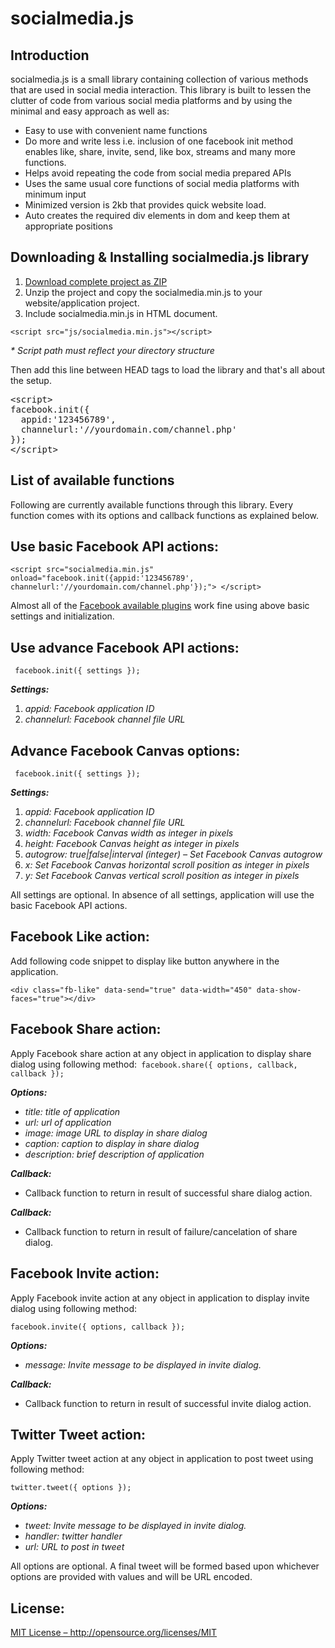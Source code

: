 <h1>socialmedia.js</h1>
<h2>Introduction</h2>
<p>socialmedia.js is a small library containing collection of various methods that are used in social media interaction. This library is built to lessen the clutter of code from various social media platforms and by using the minimal and easy approach as well as: </p>
<ul>
  <li>Easy to use with convenient name functions</li>
  <li>Do more and write less i.e. inclusion of one facebook init method enables like, share, invite, send, like box, streams and many more functions.</li>
  <li>Helps avoid repeating the code from social media prepared APIs</li>
  <li>Uses the same usual core functions of social media platforms with minimum input</li>
  <li>Minimized version is 2kb that provides quick website load.</li>
  <li>Auto creates the required div elements in dom and keep them at appropriate positions</li>
</ul>
<h2> Downloading &amp; Installing socialmedia.js library </h2>
<ol>
  <li><a href="https://github.com/jabranr/socialmedia.js/archive/master.zip?utm_source=github&utm_medium=readme&utm_campaign=downloads">Download complete project as ZIP</a></li>
  <li>Unzip the project and copy the socialmedia.min.js to your website/application project.</li>
  <li>Include socialmedia.min.js in HTML document.</li>
</ol>
<p><code>&lt;script src="js/socialmedia.min.js"&gt;&lt;/script&gt;</code></p>
<p><em>* Script path must reflect your directory structure</em></p>
<p>Then add this line between HEAD tags to load the library and that's all about the setup.</p>
<p><pre>
&lt;script&gt;
facebook.init({
  appid:'123456789', 
  channelurl:'//yourdomain.com/channel.php'
});
&lt;/script&gt;</pre></p>
<h2>List of available functions </h2>
<p>Following are currently available functions through this library. Every function comes with its options and callback functions as explained below.</p>
<h2> Use basic Facebook API actions: </h2>
<p><code>&lt;script src="socialmedia.min.js" onload="facebook.init({appid:'123456789', channelurl:'//yourdomain.com/channel.php'});"&gt; </code><code>&lt;/script&gt;</code></p>
<p>Almost all of the <a href="https://developers.facebook.com/docs/plugins/" target="_blank">Facebook available plugins</a> work fine using above basic settings and initialization.</p>
<h2> Use advance Facebook API actions:</h2>
<p><code> facebook.init({ settings }); </code> </p>
<p><strong><em>Settings:</em></strong> </p>
<ol>
  <li><em> appid: Facebook application ID </em> </li>
  <li><em> channelurl: Facebook channel file URL </em> </li>
</ol>
<h2> Advance Facebook Canvas options:</h2>
<p><code> facebook.init({ settings });</code></p>
<p><strong><em>Settings: </em></strong></p>
<ol>
  <li><em> appid: Facebook application ID </em> </li>
  <li><em> channelurl: Facebook channel file URL </em> </li>
  <li><em> width: Facebook Canvas width as integer in pixels </em> </li>
  <li><em> height: Facebook Canvas height as integer in pixels </em> </li>
  <li><em> autogrow: true|false|interval (integer) – Set Facebook Canvas autogrow </em> </li>
  <li><em> x: Set Facebook Canvas horizontal scroll position as integer in pixels </em> </li>
  <li><em> y: Set Facebook Canvas vertical scroll position as integer in pixels </em> </li>
</ol>
<p> All settings are optional. In absence of all settings, application will use the basic Facebook API actions.</p>
<h2>Facebook Like action:</h2>
<p>Add following code snippet to display like button anywhere in the application.</p>
<p><code>&lt;div class="fb-like" data-send="true" data-width="450" data-show-faces="true"&gt;&lt;/div&gt;</code></p>
<h2>Facebook Share action:</h2>
<p>Apply Facebook share action at any object in application to display share dialog using following method:<code> facebook.share({ options, callback, callback });</code></p>
<p><strong> <em>Options:</em></strong></p>
<ul>
  <li><em> title: title of application </em> </li>
  <li><em> url: url of application </em> </li>
  <li><em> image: image URL to display in share dialog </em> </li>
  <li><em> caption: caption to display in share dialog </em> </li>
  <li><em> description: brief description of application </em> </li>
</ul>
<p> <em><strong>Callback:</strong></em><strong></strong></p>
<ul>
  <li>Callback function to return in result of successful share dialog action.</li>
</ul>
<p><strong><em>Callback:</em></strong></p>
<ul>
  <li>Callback function to return in result of failure/cancelation of share dialog.</li>
</ul>
<h2>Facebook Invite action:</h2>
<p>Apply Facebook invite action at any object in application to display invite dialog using following method:</p>
<p><code>facebook.invite({ options, callback });</code></p>
<p><em><strong>Options: </strong></em><strong></strong></p>
<ul>
  <li><em> message: Invite message to be displayed in invite dialog. </em> </li>
</ul>
<p> <em><strong>Callback:</strong></em><strong></strong></p>
<ul>
  <li>Callback function to return in result of successful invite dialog action.</li>
</ul>
<h2>Twitter Tweet action:</h2>
<p>Apply Twitter tweet action at any object in application to post tweet using following method:</p>
<p><code>twitter.tweet({ options });</code></p>
<p><strong><em>Options:</em></strong></p>
<ul>
  <li><em> tweet: Invite message to be displayed in invite dialog. </em> </li>
  <li><em> handler: twitter handler </em> </li>
  <li><em> url: URL to post in tweet </em> </li>
</ul>
<p> All options are optional. A final tweet will be formed based upon whichever options are provided with values and will be URL encoded.</p>
<h2>License:</h2>
<p><a target="_blank" href="http://opensource.org/licenses/MIT">MIT License – http://opensource.org/licenses/MIT</a></p>
